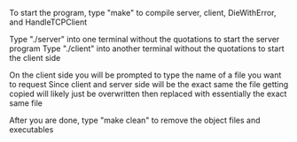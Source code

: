 To start the program, type "make" to compile server, client, DieWithError, and HandleTCPClient

Type "./server" into one terminal without the quotations to start the server program
Type "./client" into another terminal without the quotations to start the client side

On the client side you will be prompted to type the name of a file you want to request
Since client and server side will be the exact same the file getting copied will likely just be overwritten then replaced with
essentially the exact same file

After you are done, type "make clean" to remove the object files and executables